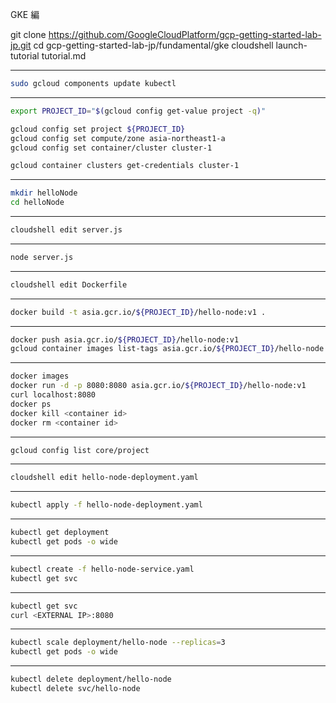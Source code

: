 GKE 編

git clone https://github.com/GoogleCloudPlatform/gcp-getting-started-lab-jp.git
cd gcp-getting-started-lab-jp/fundamental/gke
cloudshell launch-tutorial tutorial.md

----------
```bash
sudo gcloud components update kubectl
```

----------
```bash
export PROJECT_ID="$(gcloud config get-value project -q)"
```

```bash
gcloud config set project ${PROJECT_ID} 
gcloud config set compute/zone asia-northeast1-a
gcloud config set container/cluster cluster-1
```

```bash
gcloud container clusters get-credentials cluster-1
```

----------
```bash
mkdir helloNode
cd helloNode
```

----------
```bash
cloudshell edit server.js
```

----------
```bash
node server.js
```

----------
```bash
cloudshell edit Dockerfile 
```

----------
```bash
docker build -t asia.gcr.io/${PROJECT_ID}/hello-node:v1 .
```

----------
```bash
docker push asia.gcr.io/${PROJECT_ID}/hello-node:v1
gcloud container images list-tags asia.gcr.io/${PROJECT_ID}/hello-node
```

----------
```bash
docker images 
docker run -d -p 8080:8080 asia.gcr.io/${PROJECT_ID}/hello-node:v1 
curl localhost:8080
docker ps 
docker kill <container id> 
docker rm <container id> 
```

----------
```bash
gcloud config list core/project
```

----------
```bash
cloudshell edit hello-node-deployment.yaml
```

----------
```bash
kubectl apply -f hello-node-deployment.yaml
```

----------
```bash
kubectl get deployment
kubectl get pods -o wide
```

----------
```bash
kubectl create -f hello-node-service.yaml
kubectl get svc
```

----------
```bash
kubectl get svc
curl <EXTERNAL IP>:8080
```


----------
```bash
kubectl scale deployment/hello-node --replicas=3
kubectl get pods -o wide
```

----------
```bash
kubectl delete deployment/hello-node
kubectl delete svc/hello-node
```
